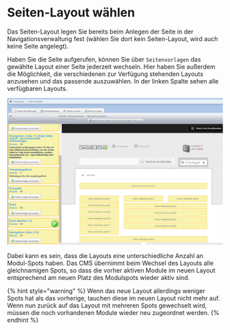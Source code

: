 # Seiten-Layout wählen

Das Seiten-Layout legen Sie bereits beim Anlegen der Seite in der Navigationsverwaltung fest \(wählen Sie dort kein Seiten-Layout, wird auch keine Seite angelegt\).

Haben Sie die Seite aufgerufen, können Sie über `Seitenvorlagen` das gewählte Layout einer Seite jederzeit wechseln. Hier haben Sie außerdem die Möglichkeit, die verschiedenen zur Verfügung stehenden Layouts anzusehen und das passende auszuwählen. In der linken Spalte sehen alle verfügbaren Layouts.

![](../../.gitbook/assets/seitenverwaltung_layout.png)

Dabei kann es sein, dass die Layouts eine unterschiedliche Anzahl an Modul-Spots haben. Das CMS übernimmt beim Wechsel des Layouts alle gleichnamigen Spots, so dass die vorher aktiven Module im neuen Layout entsprechend am neuen Platz des Modulspots wieder aktiv sind.

{% hint style="warning" %}
Wenn das neue Layout allerdings weniger Spots hat als das vorherige, tauchen diese im neuen Layout nicht mehr auf. Wenn nun zurück auf das Layout mit mehreren Spots gewechselt wird, müssen die noch vorhandenen Module wieder neu zugeordnet werden.
{% endhint %}

